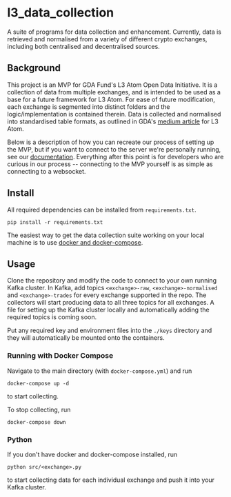 # l3_data_collection
A suite of programs for data collection and enhancement. Currently, data is retrieved and normalised from a variety of different crypto exchanges, including both centralised and decentralised sources.

## Background
This project is an MVP for GDA Fund's L3 Atom Open Data Initiative. It is a collection of data from multiple exchanges, and is intended to be used as a base for a future framework for L3 Atom. For ease of future modification, each exchange is segmented into distinct folders and the logic/implementation is contained therein. Data is collected and normalised into standardised table formats, as outlined in GDA's [medium article](https://gdafund.medium.com/open-crypto-data-initiative-1e096ccbf0e6) for L3 Atom.

Below is a description of how you can recreate our process of setting up the MVP, but if you want to connect to the server we're personally running, see our [documentation](https://gda-fund.gitbook.io/l3atom-v2-docs/). Everything after this point is for developers who are curious in our process -- connecting to the MVP yourself is as simple as connecting to a websocket.

## Install

All required dependencies can be installed from `requirements.txt`.
```
pip install -r requirements.txt
```
The easiest way to get the data collection suite working on your local machine is to use [docker and docker-compose](https://docs.docker.com/desktop/windows/install/).
## Usage
Clone the repository and modify the code to connect to your own running Kafka cluster. In Kafka, add topics `<exchange>-raw`, `<exchange>-normalised` and `<exchange>-trades` for every exchange supported in the repo. The collectors will start producing data to all three topics for all exchanges. A file for setting up the Kafka cluster locally and automatically adding the required topics is coming soon.

Put any required key and environment files into the `./keys` directory and they will automatically be mounted onto the containers. 
### Running with Docker Compose
Navigate to the main directory (with `docker-compose.yml`) and run 
```
docker-compose up -d
``` 
to start collecting. 

To stop collecting, run 
```
docker-compose down
```
### Python
If you don't have docker and docker-compose installed, run 
```
python src/<exchange>.py
``` 
to start collecting data for each individual exchange and push it into your Kafka cluster.
